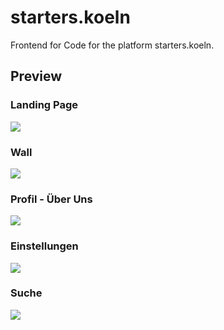 # starters.koeln

Frontend for Code for the platform starters.koeln.

## Preview

### Landing Page

[![](http://download.united-studios.com/landing-page.png)](https://cmp-germany.github.io/starters.koeln)

### Wall

[![](http://download.united-studios.com/wall.png)](https://cmp-germany.github.io/starters.koeln)

### Profil - Über Uns

[![](http://download.united-studios.com/profile-about.png)](https://cmp-germany.github.io/starters.koeln/profile-about.html)

### Einstellungen

[![](http://download.united-studios.com/settings.png)](https://cmp-germany.github.io/starters.koeln/settings.html)

### Suche

[![](http://download.united-studios.com/suche.png)](https://cmp-germany.github.io/starters.koeln/suche.html)
